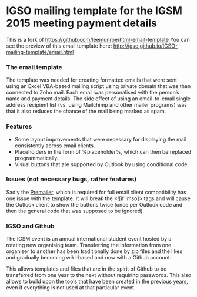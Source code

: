 # IGSO mailing template for the IGSM 2015 meeting payment details
This is a fork of https://github.com/leemunroe/html-email-template
You can see the preview of this email template here: http://igso.github.io/IGSO-mailing-template/email.html

### The email template
The template was needed for creating formatted emails that were sent using an Excel VBA-based mailing script using private domain that was then connected to Zoho mail.
Each email was personalised with the person’s name and payment details. The side effect of using an email-to-email single address recipient list (vs. using Mailchimp and other mailer programs) was that it also reduces the chance of the mail being marked as spam. 

### Features
* Some layout improvements that were necessary for displaying the mail consistently across email clients.
* Placeholders in the form of %placeholder%, which can then be replaced programmatically.
* Visual buttons that are supported by Outlook by using conditional code.


### Issues (not necessary bugs, rather features)
Sadly the [Premailer](http://premailer.dialect.ca/), which is required for full email client compatibility has one issue with the template. It will break the  <![if !mso]> tags and will cause the Outlook client to show the buttons twice (once per Outlook code and then the general code that was supposed to be ignored).

### IGSO and Github
The IGSM event is an annual international student event hosted by a rotating new organising team. Transferring the information from one organiser to another has been traditionally done by zip files and the likes and gradually becoming wiki-based and now with a Github account.

This allows templates and files that are in the spirit of Github to be transferred from one year to the next without requiring passwords. This also allows to build upon the tools that have been created in the previous years, even if everything is not used at that particular event.
